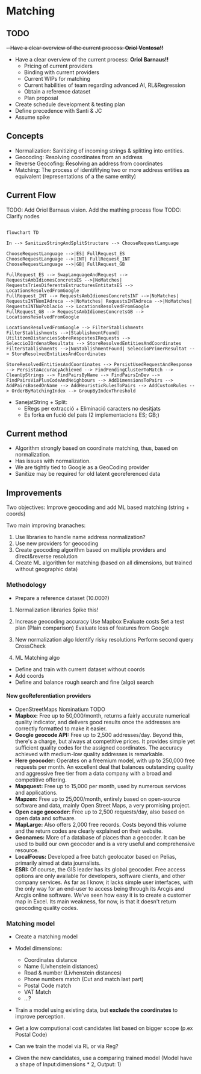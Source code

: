 # Matching

## TODO

~~- Have a clear overview of the current process: **Oriol Ventosa!!**~~
- Have a clear overview of the current process: **Oriol Barnaus!!**
    - Pricing of current providers
    - Binding with current providers
    - Current WIPs for matching
    - Current habilities of team regarding advanced AI, RL&Regression
    - Obtain a reference dataset
    - Plan proposal
- Create schedule development & testing plan
- Define precedence with Santi & JC
- Assume spike

## Concepts

- Normalization: Sanitizing of incoming strings & splitting into entities. 
- Geocoding: Resolving coordinates from an address
- Reverse Geocofing: Resolving an address from coordinates
- Matching: The process of identififying two or more address entities as equivalent (representations of a the same entity)   

## Current Flow

TODO: Add Oriol Barnaus vision. Add the mathing process flow
TODO: Clarify nodes

```mermaid

flowchart TD

In --> SanitizeStringAndSplitStructure --> ChooseRequestLanguage

ChooseRequestLanguage -->|ES| FullRequest_ES
ChooseRequestLanguage -->|INT| FullRequest_INT
ChooseRequestLanguage -->|GB| FullRequest_GB

FullRequest_ES --> SwapLanguageAndRequest --> RequestsAmbIdiomesConcretsES -->|NoMatches| RequestsTriesDiferentsEstructuresEntitatsES --> LocationsResolvedFromGoogle
FullRequest_INT --> RequestsAmbIdiomesConcretsINT -->|NoMatches| RequestsINTNomIAdreca -->|NoMatches| RequestsINTAdreca -->|NoMatches| RequestsINTNoPoblacio --> LocationsResolvedFromGoogle 
FullRequest_GB --> RequestsAmbIdiomesConcretsGB --> LocationsResolvedFromGoogle

LocationsResolvedFromGoogle --> FilterStablishments 
FilterStablishments -->|StablishmentFound| UtilitzemDistanciesSobreRespostesIRequests --> SeleccioIOrdenatResultats --> StoreResolvedEntitiesAndCoordinates
FilterStablishments -->|NoStablishmentFound| SeleccioPrimerResultat --> StoreResolvedEntitiesAndCoordinates

StoreResolvedEntitiesAndCoordinates --> PersistUsedRequestAndResponse --> PersistaAccuracyAchieved --> FindPendingClusterToMatch --> 
CleanUpStrings --> FindPairsByName --> FindPairsInDev --> 
FindPairsViaPlusCodeAndNeighbours --> AddDimensionsToPairs --> AddPairsBasedOnName --> AddHeuristicRulesToPairs --> AddCustomRules --> OrderByMatchingIndex --> GroupByIndexThreshold 

```
- SanejatString + Split: 
    - ERegs per extracció + Eliminació caracters no desitjats
    - Es forka en fució del país (2 implementacions ES; GB;) 

## Current method

- Algorithm strongly based on coordinate matching, thus, based on normalization.
- Has issues with normalization.
- We are tightly tied to Google as a GeoCoding provider
- Sanitize may be required for old latent georeferenced data

## Improvements

Two objectives: Improve geocoding and add ML based matching (string + coords)

Two main improving branaches: 
1. Use libraries to handle name address normalization?
2. Use new providers for geocoding
3. Create geocoding algorithm based on multiple providers and direct&reverse resolution
4. Create ML algorithm for matching (based on all dimensions, but trained without geographic data)

### Methodology

- Prepare a reference dataset (10.000?)

1. Normalization libraries
Spike this!

2. Increase geocoding accuracy
Use Mapbox
Evaluate costs
Set a test plan (Plain comparison)
Evaluate loss of features from Google

3. New normalization algo
Identify risky resolutions
Perform second query
CrossCheck

4. ML Matching algo
- Define and train with current dataset without coords
- Add coords
- Define and balance rough search and fine (algo) search


#### New geoReferentiation providers

- OpenStreetMaps Nominatium TODO
- **Mapbox:** Free up to 50,000/month, returns a fairly accurate numerical quality indicator, and delivers good results once the addresses are correctly formatted to make it easier.
- **Google geocode API:** Free up to 2,500 addresses/day. Beyond this, there's a charge, but always at competitive prices. It provides simple yet sufficient quality codes for the assigned coordinates. The accuracy achieved with medium-low quality addresses is remarkable.
- **Here geocoder:** Operates on a freemium model, with up to 250,000 free requests per month. An excellent deal that balances outstanding quality and aggressive free tier from a data company with a broad and competitive offering.
- **Mapquest:** Free up to 15,000 per month, used by numerous services and applications.
- **Mapzen:** Free up to 25,000/month, entirely based on open-source software and data, mainly Open Street Maps, a very promising project.
- **Open cage geocoder:** Free up to 2,500 requests/day, also based on open data and software.
- **MapLarge:** Also offers 2,000 free records. Costs beyond this volume and the return codes are clearly explained on their website.
- **Geonames:** More of a database of places than a geocoder. It can be used to build our own geocoder and is a very useful and comprehensive resource.
- **LocalFocus:** Developed a free batch geolocator based on Pelias, primarily aimed at data journalists.
- **ESRI:** Of course, the GIS leader has its global geocoder. Free access options are only available for developers, software clients, and other company services. As far as I know, it lacks simple user interfaces, with the only way for an end-user to access being through its Arcgis and Arcgis online software. We've seen how easy it is to create a customer map in Excel. Its main weakness, for now, is that it doesn't return geocoding quality codes.


### Matching model

- Create a matching model
- Model dimensions:
    - Coordinates distance
    - Name (Livhenstein distances)
    - Road & number (Livhenstein distances)
    - Phone numbers match (Cut and match last part)
    - Postal Code match
    - VAT Match
    - ...?
- Train a model using existing data, but **exclude the coordinates** to improve perception.

- Get a low computional cost candidates list based on bigger scope (p.ex Postal Code)
- Can we train the model via RL or via Reg?
- Given the new candidates, use a comparing trained model (Model have a shape of Input:dimensions * 2, Output: 1)